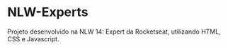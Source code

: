 # NLW-Experts
Projeto desenvolvido na NLW 14: Expert da Rocketseat, utilizando HTML, CSS e Javascript.
